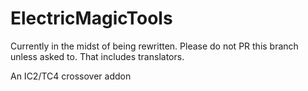 ElectricMagicTools
==================

Currently in the midst of being rewritten. Please do not PR this branch unless asked to. That includes translators.

An IC2/TC4 crossover addon